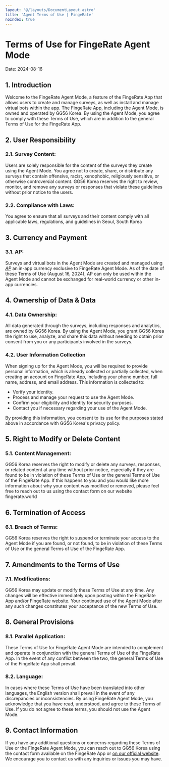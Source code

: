```yaml
---
layout: '@/layouts/DocumentLayout.astro'
title: 'Agent Terms of Use | FingeRate'
noIndex: true
---
```


# Terms of Use for FingeRate Agent Mode

Date: <time datetime="2024-08-16">2024-08-16</time>

## 1. Introduction

Welcome to the FingeRate Agent Mode, a feature of the FingeRate App that allows users to create and manage surveys, as well as install and manage virtual bots within the app. The FingeRate App, including the Agent Mode, is owned and operated by GG56 Korea. By using the Agent Mode, you agree to comply with these Terms of Use, which are in addition to the general Terms of Use for the FingeRate App.

## 2. User Responsibility

### 2.1. Survey Content:

Users are solely responsible for the content of the surveys they create using the Agent Mode. You agree not to create, share, or distribute any surveys that contain offensive, racist, xenophobic, religiously sensitive, or otherwise controversial content. GG56 Korea reserves the right to review, monitor, and remove any surveys or responses that violate these guidelines without prior notice to the users.

### 2.2. Compliance with Laws:

You agree to ensure that all surveys and their content comply with all applicable laws, regulations, and guidelines in Seoul, South Korea

## 3. Currency and Payment

### 3.1. AP:

Surveys and virtual bots in the Agent Mode are created and managed using <dfn><abbr title="Agent Point">AP</abbr></dfn> an in-app currency exclusive to FingeRate Agent Mode. As of the date of these Terms of Use (<time datetime="2024-08-16">August 16, 2024</time>), AP can only be used within the Agent Mode and cannot be exchanged for real-world currency or other in-app currencies.

## 4. Ownership of Data & Data

### 4.1. Data Ownership:

All data generated through the surveys, including responses and analytics, are owned by GG56 Korea. By using the Agent Mode, you grant GG56 Korea the right to use, analyze, and share this data without needing to obtain prior consent from you or any participants involved in the surveys.

### 4.2. User Information Collection

When signing up for the Agent Mode, you will be required to provide personal information, which is already collected or partially collected, when creating an account on FingeRate App, including your phone number, full name, address, and email address. This information is collected to:

- Verify your identity.
- Process and manage your request to use the Agent Mode.
- Confirm your eligibility and identity for security purposes.
- Contact you if necessary regarding your use of the Agent Mode.

By providing this information, you consent to its use for the purposes stated above in accordance with GG56 Korea's privacy policy.

## 5. Right to Modify or Delete Content

### 5.1. Content Management:

GG56 Korea reserves the right to modify or delete any surveys, responses, or related content at any time without prior notice, especially if they are found to be in violation of these Terms of Use or the general Terms of Use of the FingeRate App.
If this happens to you and you would like more information about why your content was modified or removed, please feel free to reach out to us using the contact form on our website fingerate.world

## 6. Termination of Access

### 6.1. Breach of Terms:

GG56 Korea reserves the right to suspend or terminate your access to the Agent Mode if you are found, or not found, to be in violation of these Terms of Use or the general Terms of Use of the FingeRate App.

## 7. Amendments to the Terms of Use

### 7.1. Modifications:

GG56 Korea may update or modify these Terms of Use at any time. Any changes will be effective immediately upon posting within the FingeRate App and/or FingeRate website. Your continued use of the Agent Mode after any such changes constitutes your acceptance of the new Terms of Use.

## 8. General Provisions

### 8.1. Parallel Application:

These Terms of Use for FingeRate Agent Mode are intended to complement and operate in conjunction with the general Terms of Use of the FingeRate App. In the event of any conflict between the two, the general Terms of Use of the FingeRate App shall prevail.

### 8.2. Language:

In cases where these Terms of Use have been translated into other languages, the English version shall prevail in the event of any discrepancies or inconsistencies.
By using FingeRate Agent Mode, you acknowledge that you have read, understood, and agree to these Terms of Use. If you do not agree to these terms, you should not use the Agent Mode.

## 9. Contact Information

If you have any additional questions or concerns regarding these Terms of Use or the FingeRate Agent Mode, you can reach out to GG56 Korea using the contact form available on the FingeRate App or [on our official website](/contact). We encourage you to contact us with any inquiries or issues you may have.
